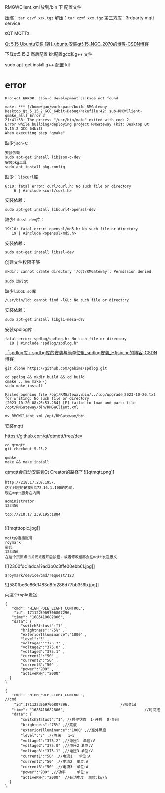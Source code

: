 RMGWClient.xml 放到/bin 下 配置文件 

压缩：`tar czvf xxx.tgz`
解压：`tar xzvf xxx.tgz`
第三方库：3rdparty
mqtt service


《QT MQTT》 

[Qt 5.15 Ubuntu安装 [转]_ubuntu安装qt5.15_NGC_2070的博客-CSDN博客](https://blog.csdn.net/baidu_41388533/article/details/128135334)

下载qt5.15.2 然后配置 kit配置gcc和g++ 文件

sudo apt-get install g++ 配置 kit


# error 
```shell
Project ERROR: json-c development package not found

make: *** [/home/gao/workspace/build-RMGateway-Desktop_Qt_5_15_2_GCC_64bit-Debug/Makefile:42: sub-RMGWClient-qmake_all] Error 3
21:41:58: The process "/usr/bin/make" exited with code 2.
Error while building/deploying project RMGateway (kit: Desktop Qt 5.15.2 GCC 64bit)
When executing step "qmake"
```

缺少`json-C`:
```SHELL
安装依赖
sudo apt-get install libjson-c-dev
安装pkg工具
sudo apt install pkg-config
```

缺少：`libcurl`库
```shell
6:10: fatal error: curl/curl.h: No such file or directory
    6 | #include <curl/curl.h>
```

安装依赖：
```SHELL
sudo apt-get install libcurl4-openssl-dev
```

缺少`libssl-dev`库：
```shell
19:10: fatal error: openssl/md5.h: No such file or directory
   19 | #include <openssl/md5.h>
```

安装依赖：
```shell
sudo apt-get install libssl-dev
```


创建文件权限不够
```shell
mkdir: cannot create directory ‘/opt/RMGateway’: Permission denied
```

```shell
sudo 运行qt
```

缺少`libGL.so`库
```shell
/usr/bin/ld: cannot find -lGL: No such file or directory
```

安装依赖： 
```shell
sudo apt-get install libgl1-mesa-dev
```

安装spdlog库
 ```shell 
fatal error: spdlog/spdlog.h: No such file or directory
   18 | #include "spdlog/spdlog.h"
```
[「spdlog库」spdlog库的安装与简单使用_spdlog安装_Hfjsbdhc的博客-CSDN博客](https://blog.csdn.net/HAICHANG1105/article/details/131432547)

```shell
git clone https://github.com/gabime/spdlog.git

cd spdlog && mkdir build && cd build
cmake .. && make -j
sudo make install
```


```shell
Failed opening file /opt/RMGateway/bin/../log/upgrade_2023-10-20.txt for writing: No such file or directory
[2023-10-20 08:26:53.284] [E] failed to load and parse file /opt/RMGateway/bin/RMGWClient.xml
```

```shell
mv RMGWClient.xml /opt/RMGateway/bin
```


安装mqtt

https://github.com/qt/qtmqtt/tree/dev
```shell
cd qtmqtt 
git checkout 5.15.2 

qmake 
make && make install
```
qtmqtt会自动安装到Qt Creator的路径下
![[qtmqtt.png]]


```shell
http://218.17.239.195/，
这个对应的是我们172.16.1.100的内网，
现在mqtt服务在内网

administrator 
123456

tcp://218.17.239.195:1884


```

![[mqtttopic.jpg]]

```shell
mqtt的连接账号
roymark 
密码
123456
在这个页面点击关闭或者开启按钮，或者修改值都会往mqtt发送报文

```

![[2300fdc1adca19ad3b0c3ffe00ebb61.jpg]]

```shell
$roymark/device/cmd/request/123
```
![[580fbe6c86e1483d8fd286d77bb366b.jpg]]

向这个topic发送

```shell
{
   "cmd": "HIGH_POLE_LIGHT_CONTROL",
    "id": 1711223969706807296,                   
   "time": "1685418682806",                              
   "data": {
       "switchStatust":"1" , 
       "brightness":"75%" ,
       "exteriorIlluminance":"1000" ,     
       "level":"5" ,
       "voltage1":"375.2" ,
       "voltage2":"375.0" ,
       "voltage3":"375.1" ,
       "current1":"50" ,
       "current2":"50" ,
       "current3":"50" ,
       "power":"900" ,
       "activeKWH":"2000"  
  }
}
```

```shell
{
   "cmd": "HIGH_POLE_LIGHT_CONTROL",                              //cmd
    "id":1711223969706807296,                       //指令id
   "time": "1685418682806",                                    //时间搓
   "data": {
       "switchStatust":"1", //启停状态  1-开启  0-关闭
       "brightness":"75%" ,//亮度
       "exteriorIlluminance":"1000" ,//室外照度      
       "level":"5" ,//等级   1~5
       "voltage1":"375.2" ,//电压1  单位:V
       "voltage2":"375.0" ,//电压2 单位:V
       "voltage3":"375.1" ,//电压3 单位:V
       "current1":"50" ,//电流1   单位:A
       "current2":"50" ,//电流2  单位:A
       "current3":"50" ,//电流3  单位:A
       "power":"900" ,//功率     单位:w
       "activeKWH":"2000"  //有功电度  单位:kw/h
  }
}
```

